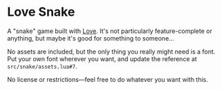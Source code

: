 # Love Snake

A "snake" game built with [Love](https://love2d.org/). It's not particularly feature-complete or anything, but maybe it's good for something to someone...

No assets are included, but the only thing you really might need is a font. Put your own font wherever you want, and update the reference at `src/snake/assets.lua#7`.

No license or restrictions—feel free to do whatever you want with this.
